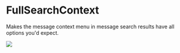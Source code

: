 # FullSearchContext

Makes the message context menu in message search results have all options you'd expect.

![](https://github.com/user-attachments/assets/472d1327-3935-44c7-b7c4-0978b5348550)

